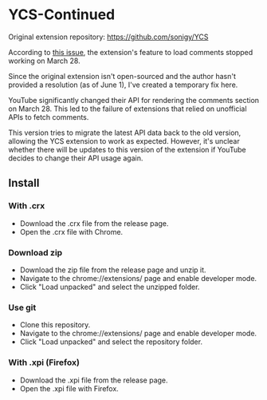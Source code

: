 # YCS-Continued

Original extension repository: <https://github.com/sonigy/YCS>

According to [this issue](<https://github.com/sonigy/YCS/issues/56>), the extension's feature to load comments stopped working on March 28.

Since the original extension isn't open-sourced and the author hasn't provided a resolution (as of June 1), I've created a temporary fix here.

YouTube significantly changed their API for rendering the comments section on March 28. This led to the failure of extensions that relied on unofficial APIs to fetch comments.

This version tries to migrate the latest API data back to the old version, allowing the YCS extension to work as expected. However, it's unclear whether there will be updates to this version of the extension if YouTube decides to change their API usage again.


## Install

### With .crx

- Download the .crx file from the release page.
- Open the .crx file with Chrome.

### Download zip

- Download the zip file from the release page and unzip it.
- Navigate to the chrome://extensions/ page and enable developer mode.
- Click "Load unpacked" and select the unzipped folder.

### Use git

- Clone this repository.
- Navigate to the chrome://extensions/ page and enable developer mode.
- Click "Load unpacked" and select the repository folder.

### With .xpi (Firefox)

- Download the .xpi file from the release page.
- Open the .xpi file with Firefox.
